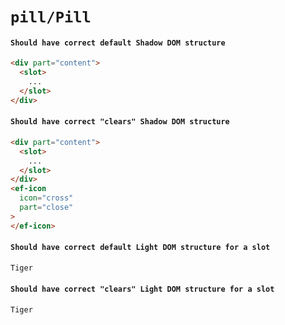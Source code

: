# `pill/Pill`

#### `Should have correct default Shadow DOM structure`

```html
<div part="content">
  <slot>
    ...
  </slot>
</div>

```

#### `Should have correct "clears" Shadow DOM structure`

```html
<div part="content">
  <slot>
    ...
  </slot>
</div>
<ef-icon
  icon="cross"
  part="close"
>
</ef-icon>

```

#### `Should have correct default Light DOM structure for a slot`

```html
Tiger

```

#### `Should have correct "clears" Light DOM structure for a slot`

```html
Tiger

```


